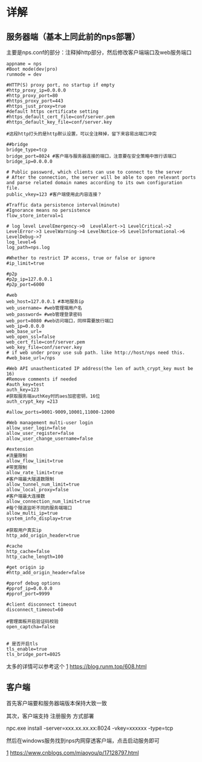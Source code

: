 # 详解

## 服务器端（基本上同此前的nps部署）

主要是nps.conf的部分：注释掉http部分，然后修改客户端端口及web服务端口

```
appname = nps
#Boot mode(dev|pro)
runmode = dev

#HTTP(S) proxy port, no startup if empty
#http_proxy_ip=0.0.0.0
#http_proxy_port=80
#https_proxy_port=443
#https_just_proxy=true
#default https certificate setting
#https_default_cert_file=conf/server.pem
#https_default_key_file=conf/server.key

#这段http打头的是http默认设置，可以全注释掉，留下来容易出端口冲突

##bridge
bridge_type=tcp
bridge_port=8024 #客户端与服务器连接的端口，注意要在安全策略中放行该端口
bridge_ip=0.0.0.0

# Public password, which clients can use to connect to the server
# After the connection, the server will be able to open relevant ports and parse related domain names according to its own configuration file.
public_vkey=123 #客户端使用此内容连接？

#Traffic data persistence interval(minute)
#Ignorance means no persistence
flow_store_interval=1

# log level LevelEmergency->0  LevelAlert->1 LevelCritical->2 LevelError->3 LevelWarning->4 LevelNotice->5 LevelInformational->6 LevelDebug->7
log_level=6
log_path=nps.log

#Whether to restrict IP access, true or false or ignore
#ip_limit=true

#p2p
#p2p_ip=127.0.0.1
#p2p_port=6000

#web
web_host=127.0.0.1 #本地服务ip
web_username= #web管理端用户名
web_password= #web管理登录密码
web_port=8080 #web访问端口，同样需要放行端口
web_ip=0.0.0.0
web_base_url=
web_open_ssl=false
web_cert_file=conf/server.pem
web_key_file=conf/server.key
# if web under proxy use sub path. like http://host/nps need this.
#web_base_url=/nps

#Web API unauthenticated IP address(the len of auth_crypt_key must be 16)
#Remove comments if needed
#auth_key=test
auth_key=123
#获取服务端authKey时的aes加密密钥，16位
auth_crypt_key =213

#allow_ports=9001-9009,10001,11000-12000

#Web management multi-user login
allow_user_login=false
allow_user_register=false
allow_user_change_username=false

#extension
#流量限制
allow_flow_limit=true
#带宽限制
allow_rate_limit=true
#客户端最大隧道数限制
allow_tunnel_num_limit=true
allow_local_proxy=false
#客户端最大连接数
allow_connection_num_limit=true
#每个隧道监听不同的服务端端口
allow_multi_ip=true
system_info_display=true

#获取用户真实ip
http_add_origin_header=true

#cache
http_cache=false
http_cache_length=100

#get origin ip
#http_add_origin_header=false

#pprof debug options
#pprof_ip=0.0.0.0
#pprof_port=9999

#client disconnect timeout
disconnect_timeout=60

#管理面板开启验证码校验
open_captcha=false


# 是否开启tls
tls_enable=true
tls_bridge_port=8025
```

太多的详情可以参考这个
[1](https://www.soulcloser.com/3951/)
https://blog.runm.top/608.html

## 客户端

首先客户端要和服务器端版本保持大致一致

其次，客户端支持 注册服务 方式部署

npc.exe install -server=xxx.xx.xx.xx:8024 -vkey=xxxxxx -type=tcp

然后在windows服务找到nps内网穿透客户端，点击启动服务即可

[1](https://www.soulcloser.com/3951/)
https://www.cnblogs.com/miaoyou/p/17128797.html